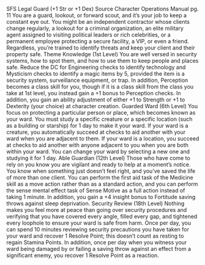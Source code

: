 SFS Legal Guard (+1 Str or +1 Dex)
Source Character Operations Manual pg. 11
You are a guard, lookout, or forward scout, and it’s your job to keep a constant eye out. You might be an independent contractor whose clients change regularly, a lookout for a criminal organization, an elite military agent assigned to visiting political leaders or rich celebrities, or a permanent employee protecting a secure facility, a VIP, or even a friend. Regardless, you’re trained to identify threats and keep your client and their property safe.
Theme Knowledge (1st Level)
You are well versed in security systems, how to spot them, and how to use them to keep people and places safe. Reduce the DC for Engineering checks to identify technology and Mysticism checks to identify a magic items by 5, provided the item is a security system, surveillance equipment, or trap. In addition, Perception becomes a class skill for you, though if it is a class skill from the class you take at 1st level, you instead gain a +1 bonus to Perception checks. In addition, you gain an ability adjustment of either +1 to Strength or +1 to Dexterity (your choice) at character creation.
Guarded Ward (6th Level)
You focus on protecting a particular person or place, which becomes known as your ward. You must study a specific creature or a specific location (such as a building or starship) for 1 day to make it your ward. If your ward is a creature, you automatically succeed at checks to aid another with your ward when you are adjacent to them. If your ward is a location, you succeed at checks to aid another with anyone adjacent to you when you are both within your ward. You can change your ward by selecting a new one and studying it for 1 day.
Able Guardian (12th Level)
Those who have come to rely on you know you are vigilant and ready to help at a moment’s notice. You know when something just doesn’t feel right, and you’ve saved the life of more than one client. You can perform the first aid task of the Medicine skill as a move action rather than as a standard action, and you can perform the sense mental effect task of Sense Motive as a full action instead of taking 1 minute. In addition, you gain a +4 insight bonus to Fortitude saving throws against sleep deprivation.
Security Review (18th Level)
Nothing makes you feel more at peace than going over security procedures and verifying that you have covered every angle, filled every gap, and tightened every loophole to ensure your ward is safe from harm. Once per day, you can spend 10 minutes reviewing security precautions you have taken for your ward and recover 1 Resolve Point; this doesn’t count as resting to regain Stamina Points. In addition, once per day when you witness your ward being damaged by or failing a saving throw against an effect from a significant enemy, you recover 1 Resolve Point as a reaction.

